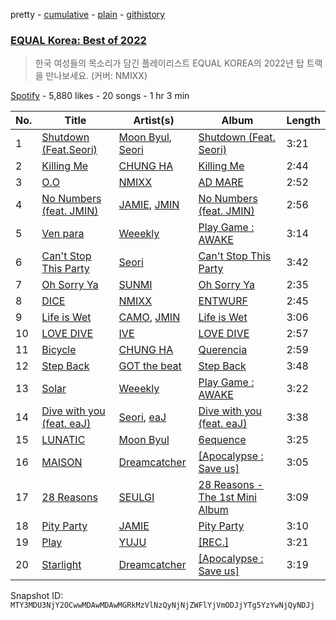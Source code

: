 pretty - [cumulative](/playlists/cumulative/37i9dQZF1DWXLRnGRo8irv.md) - [plain](/playlists/plain/37i9dQZF1DWXLRnGRo8irv) - [githistory](https://github.githistory.xyz/mackorone/spotify-playlist-archive/blob/main/playlists/plain/37i9dQZF1DWXLRnGRo8irv)

### [EQUAL Korea: Best of 2022](https://open.spotify.com/playlist/37i9dQZF1DWXLRnGRo8irv)

> 한국 여성들의 목소리가 담긴 플레이리스트 EQUAL KOREA의 2022년 탑 트랙을 만나보세요\. \(커버: NMIXX\)

[Spotify](https://open.spotify.com/user/spotify) - 5,880 likes - 20 songs - 1 hr 3 min

| No. | Title | Artist(s) | Album | Length |
|---|---|---|---|---|
| 1 | [Shutdown \(Feat.Seori\)](https://open.spotify.com/track/69790X4RDQIKwcxltIMHvU) | [Moon Byul](https://open.spotify.com/artist/1eTft3tXynrKdo6XD7QHLL), [Seori](https://open.spotify.com/artist/2bWTIIQP9zaVc55RaMGu7e) | [Shutdown \(Feat\. Seori\)](https://open.spotify.com/album/3qGgRGX3KHbwph4AzWVko1) | 3:21 |
| 2 | [Killing Me](https://open.spotify.com/track/3QD0Y1tTngihByjdWC99lG) | [CHUNG HA](https://open.spotify.com/artist/2PSJ6YriU7JsFucxACpU7Y) | [Killing Me](https://open.spotify.com/album/21jf5kUkK5nHYTuZ5GRZVW) | 2:44 |
| 3 | [O.O](https://open.spotify.com/track/3lrNsPdn98i6rxO142pLT6) | [NMIXX](https://open.spotify.com/artist/28ot3wh4oNmoFOdVajibBl) | [AD MARE](https://open.spotify.com/album/3AUtpZi3kqsEYDyQ0CCNiH) | 2:52 |
| 4 | [No Numbers \(feat\. JMIN\)](https://open.spotify.com/track/3n2GHYGyQOkMw5LTFQgjy0) | [JAMIE](https://open.spotify.com/artist/2YXlVLKq3X3soXd2aXUtIT), [JMIN](https://open.spotify.com/artist/6iXlk59DNP0FJWQPpUP4zo) | [No Numbers \(feat\. JMIN\)](https://open.spotify.com/album/5pOaEeLYnWzUILmjYJlyRh) | 2:56 |
| 5 | [Ven para](https://open.spotify.com/track/3kwr2hlIDwmwVAjKC7zshR) | [Weeekly](https://open.spotify.com/artist/73B9bjqS2Z5KLXNGqXf64m) | [Play Game : AWAKE](https://open.spotify.com/album/6ACwt54tvpe4XrMbxXzXXb) | 3:14 |
| 6 | [Can't Stop This Party](https://open.spotify.com/track/1FP2jE6moLiHoNUaWTUyJc) | [Seori](https://open.spotify.com/artist/2bWTIIQP9zaVc55RaMGu7e) | [Can't Stop This Party](https://open.spotify.com/album/6nG0PLR5YgP7tHYKfwhiOI) | 3:42 |
| 7 | [Oh Sorry Ya](https://open.spotify.com/track/03HYOtfzbzx0HPHMcfLFOe) | [SUNMI](https://open.spotify.com/artist/6MoXcK2GyGg7FIyxPU5yW6) | [Oh Sorry Ya](https://open.spotify.com/album/4LKKDcLPX4aZXGfnlpFPi7) | 2:35 |
| 8 | [DICE](https://open.spotify.com/track/1QpwvWMQGdOgA8MXXfgs4H) | [NMIXX](https://open.spotify.com/artist/28ot3wh4oNmoFOdVajibBl) | [ENTWURF](https://open.spotify.com/album/2WraNaeFiJAOFEozKoAtC6) | 2:45 |
| 9 | [Life is Wet](https://open.spotify.com/track/5LuuUXI3Msm4L2iUNHi3JB) | [CAMO](https://open.spotify.com/artist/2YkhzcYyxJvtl5W6pY0PuF), [JMIN](https://open.spotify.com/artist/6iXlk59DNP0FJWQPpUP4zo) | [Life is Wet](https://open.spotify.com/album/5UBenAYbpBGhynO1tq6N9Z) | 3:06 |
| 10 | [LOVE DIVE](https://open.spotify.com/track/0Q5VnK2DYzRyfqQRJuUtvi) | [IVE](https://open.spotify.com/artist/6RHTUrRF63xao58xh9FXYJ) | [LOVE DIVE](https://open.spotify.com/album/1AFVTHHm7kKoQ6Rgb25x3p) | 2:57 |
| 11 | [Bicycle](https://open.spotify.com/track/7wDVvxMUdW5MtJUqFtuXUz) | [CHUNG HA](https://open.spotify.com/artist/2PSJ6YriU7JsFucxACpU7Y) | [Querencia](https://open.spotify.com/album/1p2OBhqq0d1N8awjHV9xA3) | 2:59 |
| 12 | [Step Back](https://open.spotify.com/track/3LCwQoTrdQgHsGJE5gGVqx) | [GOT the beat](https://open.spotify.com/artist/6uNxlIP5lzPFf0BHuELOuX) | [Step Back](https://open.spotify.com/album/3gwL04bGAX4Kc2D5Wd7NMk) | 3:48 |
| 13 | [Solar](https://open.spotify.com/track/4VJtWynaEkc0UOMSbXOnWg) | [Weeekly](https://open.spotify.com/artist/73B9bjqS2Z5KLXNGqXf64m) | [Play Game : AWAKE](https://open.spotify.com/album/6ACwt54tvpe4XrMbxXzXXb) | 3:22 |
| 14 | [Dive with you \(feat\. eaJ\)](https://open.spotify.com/track/5RqwjQWDwxQ3HTkOfXTrS6) | [Seori](https://open.spotify.com/artist/2bWTIIQP9zaVc55RaMGu7e), [eaJ](https://open.spotify.com/artist/0kX41bvrBQtgqSEXbmTzMN) | [Dive with you \(feat\. eaJ\)](https://open.spotify.com/album/4Ax41uyC6zscjAXjYd6cq8) | 3:38 |
| 15 | [LUNATIC](https://open.spotify.com/track/3hicr5nSY0RrKGEy3nYZwU) | [Moon Byul](https://open.spotify.com/artist/1eTft3tXynrKdo6XD7QHLL) | [6equence](https://open.spotify.com/album/0SXzCRUFSNGBG1S1lqvzb1) | 3:25 |
| 16 | [MAISON](https://open.spotify.com/track/1fdlTXD7obDyqOpx96BEL9) | [Dreamcatcher](https://open.spotify.com/artist/5V1qsQHdXNm4ZEZHWvFnqQ) | [\[Apocalypse : Save us\]](https://open.spotify.com/album/1ONjVRtxAqiTivu0EiEBm5) | 3:05 |
| 17 | [28 Reasons](https://open.spotify.com/track/1dfsPqH09vnzUWEOsN98Ex) | [SEULGI](https://open.spotify.com/artist/2QM5S4yO6xHgnNvF0nbZZq) | [28 Reasons \- The 1st Mini Album](https://open.spotify.com/album/1t5a29WYbJj83iy3RNICHw) | 3:09 |
| 18 | [Pity Party](https://open.spotify.com/track/3hmjSgK0gSytIf3sbCFShk) | [JAMIE](https://open.spotify.com/artist/2YXlVLKq3X3soXd2aXUtIT) | [Pity Party](https://open.spotify.com/album/2yMHiLYBnrMsdUCUL3bFkU) | 3:10 |
| 19 | [Play](https://open.spotify.com/track/4zw0hc13H9fbzj2UpD6Rfu) | [YUJU](https://open.spotify.com/artist/7Bu0r4MCDX3sbhcFD5IXyx) | [\[REC.\]](https://open.spotify.com/album/6ofVW04Q32gN1Hxk50S9Fi) | 3:21 |
| 20 | [Starlight](https://open.spotify.com/track/5i5WNh302rkoveunUdZwG2) | [Dreamcatcher](https://open.spotify.com/artist/5V1qsQHdXNm4ZEZHWvFnqQ) | [\[Apocalypse : Save us\]](https://open.spotify.com/album/1ONjVRtxAqiTivu0EiEBm5) | 3:19 |

Snapshot ID: `MTY3MDU3NjY2OCwwMDAwMDAwMGRkMzVlNzQyNjNjZWFlYjVmODJjYTg5YzYwNjQyNDJj`
